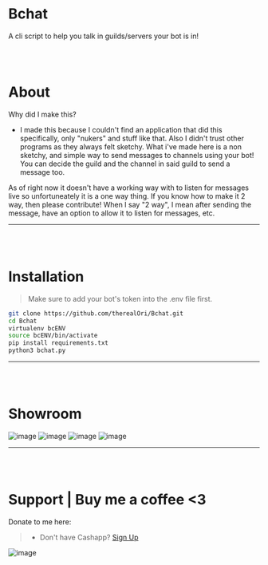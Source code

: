 # Bchat
A cli script to help you talk in guilds/servers your bot is in!

<br />
<br />

# About
Why did I make this?
- I made this because I couldn't find an application that did this specifically, only "nukers" and stuff like that. Also I didn't trust other programs as they always felt sketchy. What i've made here is a non sketchy, and simple way to send messages to channels using your bot! You can decide the guild and the channel in said guild to send a message too.

As of right now it doesn't have a working way with to listen for messages live so unfortuneately it is a one way thing. If you know how to make it 2 way, then please contribute! When I say "2 way", I mean after sending the message, have an option to allow it to listen for messages, etc.
__ __

<br />
<br />

# Installation
> Make sure to add your bot's token into the .env file first.

```bash
git clone https://github.com/therealOri/Bchat.git
cd Bchat
virtualenv bcENV
source bcENV/bin/activate
pip install requirements.txt
python3 bchat.py
```
__ __

<br />
<br />


# Showroom
![image](https://github.com/therealOri/Bchat/assets/45724082/d1023267-f86f-4f28-ac3a-d3cf7fd8b6c2)
![image](https://github.com/therealOri/Bchat/assets/45724082/b941a576-cad2-4b03-9d46-37cd2895b0df)
![image](https://github.com/therealOri/Bchat/assets/45724082/778f3eff-b2a1-438f-bbdb-bd992147eb49)
![image](https://github.com/therealOri/Bchat/assets/45724082/e7837ab3-0631-4245-8737-d9dd361352ef)

__ __

<br />
<br />

# Support  |  Buy me a coffee <3
Donate to me here:
> - Don't have Cashapp? [Sign Up](https://cash.app/app/TKWGCRT)

![image](https://user-images.githubusercontent.com/45724082/158000721-33c00c3e-68bb-4ee3-a2ae-aefa549cfb33.png)

